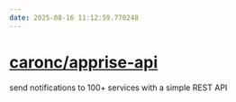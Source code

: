 ```yaml
---
date: 2025-08-16 11:12:59.770248
---
```


# [caronc/apprise-api](https://github.com/caronc/apprise-api)

send notifications to 100+ services with a simple REST API